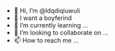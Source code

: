 - 👋 Hi, I’m @ldqdiqiuwuli
- 👀 I want a boyferind
- 🌱 I’m currently learning ...
- 💞️ I’m looking to collaborate on ...
- 📫 How to reach me ...

<!---
ldqdiqiuwuli/ldqdiqiuwuli is a ✨ special ✨ repository because its `README.md` (this file) appears on your GitHub profile.
You can click the Preview link to take a look at your changes.
--->
